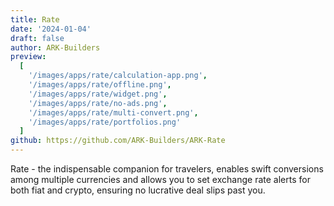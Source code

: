 ```yaml
---
title: Rate
date: '2024-01-04'
draft: false
author: ARK-Builders
preview:
  [
    '/images/apps/rate/calculation-app.png',
    '/images/apps/rate/offline.png',
    '/images/apps/rate/widget.png',
    '/images/apps/rate/no-ads.png',
    '/images/apps/rate/multi-convert.png',
    '/images/apps/rate/portfolios.png'
  ]
github: https://github.com/ARK-Builders/ARK-Rate
---
```


Rate - the indispensable companion for travelers, enables swift conversions among multiple currencies and allows you to set exchange rate alerts for both fiat and crypto, ensuring no lucrative deal slips past you.
